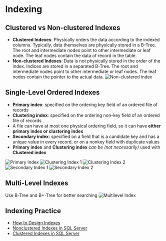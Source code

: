 # Indexing

## Clustered vs Non-clustered Indexes

- **Clustered Indexes**: Physically orders the data according to the indexed columns. Typically, data themselves are physically stored in a B-Tree. The root and intermediate nodes point to other intermediate or leaf node. The leaf nodes contain the data of record in the table.
- **Non-clustered Indexes**: Data is not physically stored in the order of the index. Indices are stored in a separated B-Tree. The root and intermediate nodes point to other intermediate or leaf nodes. The leaf nodes contain the pointer to the actual data.
![Non-clustered index](images/clustered_vs_nonclustered.webp)

## Single-Level Ordered Indexes

- **Primary index**: specified on the ordering key field of an ordered file of records
- **Clustering index**: specified on the ordering non-key field of an ordered file of records
- A file can have at most one physical ordering field, so it can have **either primary index or clustering index**
- **Secondary index**: specified on a field that is a candidate key and has a unique value in every record, or on a nonkey field with duplicate values
- **Primary index** and **Clustering index** *can be (not necessarily)* used with **Clustered index**

![Primary Index](images/primary_index.png)
![Clustering Index 1](images/clustering_index_1.png)
![Clustering Index 2](images/clustering_index_2.png)
![Secondary Index 1](images/secondary_index_1.png)
![Secondary Index 2](images/secondary_index_2.png)

## Multi-Level Indexes

Use B-Tree and B+-Tree for better searching
![Multilevel Index](images/multi_level_index.png)

## Indexing Practice

- [How to Design Indexes](https://www.slideshare.net/billkarwin/how-to-design-indexes-really)
- [Nonclustered Indexes in SQL Server](https://www.mssqltips.com/sqlservertutorial/9133/sql-server-nonclustered-indexes)
- [Clustered Indexes in SQL Server](https://www.mssqltips.com/sqlservertutorial/9132/sql-server-clustered-indexes/)

